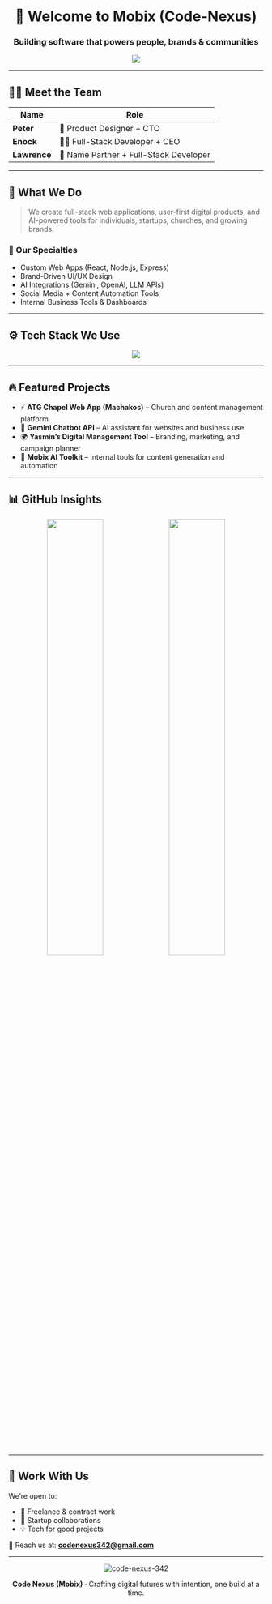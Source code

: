 <!-- Company Branding -->
<h1 align="center">👋 Welcome to Mobix (Code-Nexus) </h1>
<h3 align="center">Building software that powers people, brands & communities</h3>

<p align="center">
  <img src="https://readme-typing-svg.herokuapp.com?lines=Designing+Ideas.;Building+with+Purpose.;Delivering+Digital+Excellence.&center=true&width=440&height=45&color=36BCF7&vCenter=true&size=20">
</p>

---

## 🧑‍💻 Meet the Team

| Name | Role |
|------|------|
| **Peter** | 🎨 Product Designer + CTO |
| **Enock** | 👨‍💻 Full-Stack Developer + CEO |
| **Lawrence** | 🔧 Name Partner + Full-Stack Developer |

---

## 🚀 What We Do

> We create full-stack web applications, user-first digital products, and AI-powered tools for individuals, startups, churches, and growing brands.

### 💼 Our Specialties
- Custom Web Apps (React, Node.js, Express)
- Brand-Driven UI/UX Design
- AI Integrations (Gemini, OpenAI, LLM APIs)
- Social Media + Content Automation Tools
- Internal Business Tools & Dashboards

---

## ⚙️ Tech Stack We Use

<p align="center">
  <img src="https://skillicons.dev/icons?i=js,ts,react,nextjs,nodejs,express,mongodb,tailwind,html,css,git,github,figma,python,vscode" />
</p>

---

## 🔥 Featured Projects

- ⚡ **ATG Chapel Web App (Machakos)** – Church and content management platform
- 🤖 **Gemini Chatbot API** – AI assistant for websites and business use
- 🌍 **Yasmin’s Digital Management Tool** – Branding, marketing, and campaign planner
- 🧠 **Mobix AI Toolkit** – Internal tools for content generation and automation

---

## 📊 GitHub Insights

<p align="center">
  <img src="https://github-readme-stats.vercel.app/api?username=code-nexus-342&show_icons=true&theme=radical" width="47%" />
  <img src="https://github-readme-streak-stats.herokuapp.com?user=code-nexus-342&theme=radical" width="47%" />
</p>

---

## 🤝 Work With Us

We’re open to:
- 💼 Freelance & contract work
- 🚀 Startup collaborations
- 💡 Tech for good projects

📩 Reach us at: **codenexus342@gmail.com**

---

<p align="center">
  <img src="https://komarev.com/ghpvc/?username=code-nexus-342&label=Profile+views&color=0e75b6&style=flat" alt="code-nexus-342" />
</p>

<p align="center">
  <b>Code Nexus (Mobix)</b> · Crafting digital futures with intention, one build at a time.
</p>
